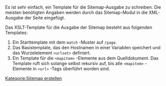
Es ist sehr einfach, ein Template für die Sitemap-Ausgabe zu schreiben. Die meisten benötigten Angaben werden durch das Sitemap-Modul in die XML-Ausgabe der Seite eingefügt.

Das XSLT-Template für die Ausgabe der Sitemap besteht aus folgenden Templates:

1.  Ein Starttemplate mit dem `match` -Muster auf `/page`.
2.  Das Basistemplate, das den Hostnamen in einer Variablen speichert und das Wurzelelement `<urlset>` definiert.
3.  Ein Template für die `<mapitem>` -Elemente aus dem Quelldokument. Das Template ruft sich solange selbst rekursiv auf, bis alle `<mapitem>` -Elemente in `<url>` -Tags überführt worden sind.

[Kategorie:Sitemap erstellen](../export_de/Kategorie:Sitemap_erstellen.md)